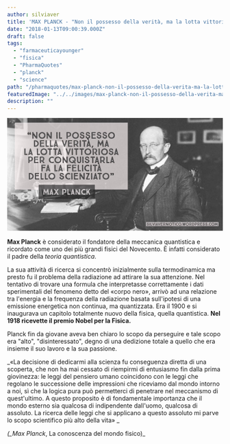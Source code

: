 ```yaml
---
author: silviaver
title: 'MAX PLANCK - "Non il possesso della verità, ma la lotta vittoriosa per conquistarla fa la felicità dello scienziato"'
date: "2018-01-13T09:00:39.000Z"
draft: false
tags:
  - "farmaceuticayounger"
  - "fisica"
  - "PharmaQuotes"
  - "planck"
  - "science"
path: "/pharmaquotes/max-planck-non-il-possesso-della-verita-ma-la-lotta-vittoriosa-per-conquistarla-fa-la-felicita-dello-scienziato/"
featuredImage: "../../images/max-planck-non-il-possesso-della-verita-ma-la-lotta-vittoriosa-per-conquistarla-fa-la-felicita-dello-scienziato.md/img_4249.jpg"
description: ""
---
```


![IMG_4249.JPG](../../images/max-planck-non-il-possesso-della-verita-ma-la-lotta-vittoriosa-per-conquistarla-fa-la-felicita-dello-scienziato.md/img_4249.jpg)

**Max Planck** è considerato il fondatore della meccanica quantistica e ricordato come uno dei più grandi fisici del Novecento. È infatti considerato il padre della _teoria quantistica_.

La sua attività di ricerca si concentrò inizialmente sulla termodinamica ma presto fu il problema della radiazione ad attirare la sua attenzione. Nel tentativo di trovare una formula che interpretasse correttamente i dati sperimentali del fenomeno detto del «corpo nero», arrivò ad una relazione tra l'energia e la frequenza della radiazione basata sull'ipotesi di una emissione energetica non continua, ma quantizzata. Era il 1900 e si inaugurava un capitolo totalmente nuovo della fisica, quella quantistica. **Nel 1918 ricevette il premio Nobel per la Fisica.**

Planck fin da giovane aveva ben chiaro lo scopo da perseguire e tale scopo era "alto", "disinteressato", degno di una dedizione totale a quello che era insieme il suo lavoro e la sua passione.

_«La decisione di dedicarmi alla scienza fu conseguenza diretta di una scoperta, che non ha mai cessato di riempirmi di entusiasmo fin dalla prima giovinezza: le leggi del pensiero umano coincidono con le leggi che regolano le successione delle impressioni che riceviamo dal mondo intorno a noi, sì che la logica pura può permetterci di penetrare nel meccanismo di quest'ultimo. A questo proposito è di fondamentale importanza che il mondo esterno sia qualcosa di indipendente dall'uomo, qualcosa di assoluto. La ricerca delle leggi che si applicano a questo assoluto mi parve lo scopo scientifico più alto della vita» _

_(\_Max Planck_, La conoscenza del mondo fisico)\_
